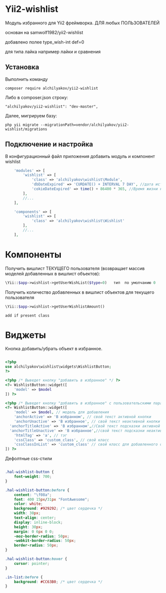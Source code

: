 Yii2-wishlist
==========

Модуль избранного для Yii2 фреймворка. ДЛЯ любых ПОЛЬЗОВАТЕЛЕЙ

основан на samwolf1982/yii2-wishlist

добавлено полее type_wish-int def=0
 
 для типа лайка например лайки и сравнения 

Установка
---------------------------------
Выполнить команду

```
composer require alchilyakov/yii2-wishlist
```

Либо в composer.json строку:

```
"alchilyakov/yii2-wishlist": "dev-master",
```

Далее, мигрируем базу:

```
php yii migrate --migrationPath=vendor/alchilyakov/yii2-wishlist/migrations
```

Подключение и настройка
---------------------------------
В конфигурационный файл приложения добавить модуль и компонент wishlist

```php
    'modules' => [
        'wishlist' => [
            'class' => 'alchilyakov\wishlist\Module',
            'dbDateExpired' => 'CURDATE() + INTERVAL 7 DAY', //дата истечения срока действия избранного в БД
            'cokieDateExpired' => time() + 86400 * 365, //Время жизни куки с токеном
        ],
        //...
    ],

    'components' => [
        'wishlist' => [
            'class' => 'alchilyakov\wishlist\Wishlist'
        ],
        //...
    ],
```

Компоненты
===========
Получить вишлист ТЕКУЩЕГО пользователя (возвращает массив моделей добавленных в вишлист объектов):
```php
\Yii::$app->wishlist->getUserWishList($type=0)   тип  по умолчанию 0 
```

Получить количество добавленных в вишлист объектов для текущего пользователя
```php
\Yii::$app->wishlist->getUserWishlistAmount()
```


``` fix
add if present class
```

Виджеты
==========
Кнопка добавить/убрать объект в избранное.

```php

<?php
use alchilyakov\wishlist\widgets\WishlistButton;
?>

<?php /* Выведет кнопку "добавить в избранное" */ ?>
<?= WishlistButton::widget([
	'model' => $model
]) ?>

<?php /* Выведет кнопку "добавить в избранное" с пользовательскими параметрами */ ?>
<?= WishlistButton::widget([
	'model' => $model, // модель для добавления
	'anchorActive' => 'В избранном', // свой текст активной кнопки
	'anchorUnactive' => 'В избранное', // свой текст неактивной кнопки
  'anchorTitleActive' => 'В избранном',//Свой текст подсказки активной кнопки
  'anchorTitleUnactive' => 'В избранное',//свой текст подсказки неактивной кнопки
	'htmlTag' => 'a', // тэг
	'cssClass' => 'custom_class', // свой класс
    'cssClassInList' => 'custom_class' // свой класс для добавленного объекта
]) ?>

```

Дефолтные css-стили
```css

.hal-wishlist-button {
    font-weight: 700;
}

.hal-wishlist-button:before {
    content: "\f08a";
    font: 400 15px/31px "FontAwesome";
    color: white;
    background: #929292; /* цвет сердечка */
    width: 30px;
    text-align: center;
    display: inline-block;
    height: 30px;
    margin: 0 6px 0 0;
    -moz-border-radius: 50px;
    -webkit-border-radius: 50px;
    border-radius: 50px;
}

.hal-wishlist-button:hover {
    cursor: pointer;
}

.in-list:before {
    background: #CC63B0; /* цвет сердечка */
}




```
